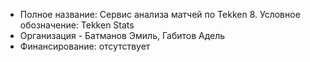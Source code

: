 - Полное название: Сервис анализа матчей по Tekken 8. Условное обозначение: Tekken Stats
- Организация - Батманов Эмиль, Габитов Адель
- Финансирование: отсутствует
